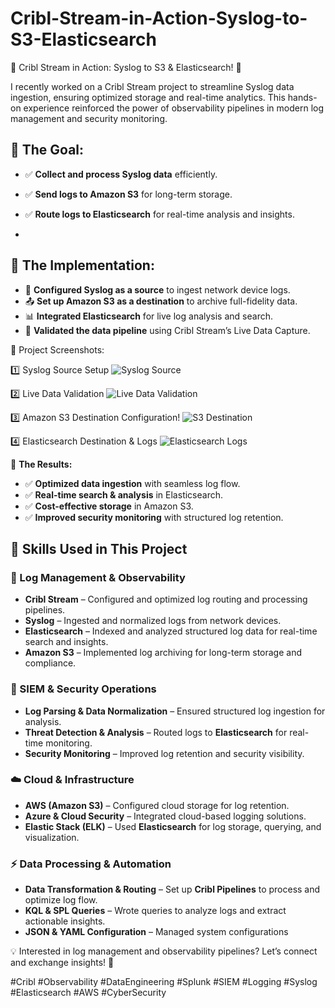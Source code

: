 # Cribl-Stream-in-Action-Syslog-to-S3-Elasticsearch

🚀 Cribl Stream in Action: Syslog to S3 & Elasticsearch! 🚀

I recently worked on a Cribl Stream project to streamline Syslog data ingestion, ensuring optimized storage and real-time analytics. This hands-on experience reinforced the power of observability pipelines in modern log management and security monitoring.


## 🔹 The Goal:
- ✅ **Collect and process Syslog data** efficiently.
- ✅ **Send logs to Amazon S3** for long-term storage.
- ✅ **Route logs to Elasticsearch** for real-time analysis and insights.

- 

## 🔹 The Implementation:
- 🔧 **Configured Syslog as a source** to ingest network device logs.
- 📤 **Set up Amazon S3 as a destination** to archive full-fidelity data.
- 📊 **Integrated Elasticsearch** for live log analysis and search.
- 🎯 **Validated the data pipeline** using Cribl Stream’s Live Data Capture.


📸 Project Screenshots:


1️⃣ Syslog Source Setup
![Syslog Source](https://github.com/user-attachments/assets/56add020-de97-4a63-99c6-4dcdf31347d2)


2️⃣ Live Data Validation
![Live Data Validation](https://github.com/user-attachments/assets/db7c5e19-6417-4647-8935-80e7c37d7b26)


3️⃣ Amazon S3 Destination Configuration!
![S3 Destination](https://github.com/user-attachments/assets/33cad521-30b2-4dbd-b406-c3739f671d9b)

4️⃣ Elasticsearch Destination & Logs
![Elasticsearch Logs](https://github.com/user-attachments/assets/961174f1-dcb7-4351-921a-549a1be25bad)



🔹 **The Results:**
- ✅ **Optimized data ingestion** with seamless log flow.
- ✅ **Real-time search & analysis** in Elasticsearch.
- ✅ **Cost-effective storage** in Amazon S3.
- ✅ **Improved security monitoring** with structured log retention.


## 🔹 Skills Used in This Project  

### 📌 Log Management & Observability  
- **Cribl Stream** – Configured and optimized log routing and processing pipelines.  
- **Syslog** – Ingested and normalized logs from network devices.  
- **Elasticsearch** – Indexed and analyzed structured log data for real-time search and insights.  
- **Amazon S3** – Implemented log archiving for long-term storage and compliance.  

### 🔧 SIEM & Security Operations  
- **Log Parsing & Data Normalization** – Ensured structured log ingestion for analysis.  
- **Threat Detection & Analysis** – Routed logs to **Elasticsearch** for real-time monitoring.  
- **Security Monitoring** – Improved log retention and security visibility.  

### ☁️ Cloud & Infrastructure  
- **AWS (Amazon S3)** – Configured cloud storage for log retention.  
- **Azure & Cloud Security** – Integrated cloud-based logging solutions.  
- **Elastic Stack (ELK)** – Used **Elasticsearch** for log storage, querying, and visualization.  

### ⚡ Data Processing & Automation  
- **Data Transformation & Routing** – Set up **Cribl Pipelines** to process and optimize log flow.  
- **KQL & SPL Queries** – Wrote queries to analyze logs and extract actionable insights.  
- **JSON & YAML Configuration** – Managed system configurations

   

💡 Interested in log management and observability pipelines? Let’s connect and exchange insights! 🚀

#Cribl #Observability #DataEngineering #Splunk #SIEM #Logging #Syslog #Elasticsearch #AWS #CyberSecurity
